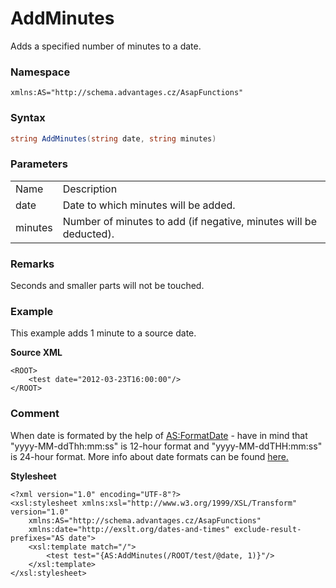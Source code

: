 # AddMinutes

Adds a specified number of minutes to a date.

### Namespace

    xmlns:AS="http://schema.advantages.cz/AsapFunctions"

### Syntax

``` csharp
string AddMinutes(string date, string minutes)
```

### Parameters

|         |                                                                   |
|---------|-------------------------------------------------------------------|
| Name    | Description                                                       |
| date    | Date to which minutes will be added.                              |
| minutes | Number of minutes to add (if negative, minutes will be deducted). |

### Remarks

Seconds and smaller parts will not be touched.

### Example

This example adds 1 minute to a source date.

**Source XML**

``` html/xml
<ROOT>
    <test date="2012-03-23T16:00:00"/>
</ROOT>
```

### Comment

When date is formated by the help of [AS:FormatDate](/t/FormatDate) - have in mind that "yyyy-MM-ddThh:mm:ss" is 12-hour format and "yyyy-MM-ddTHH:mm:ss" is 24-hour format. More info about date formats can be found [here.](http://msdn.microsoft.com/en-us/library/8kb3ddd4(v=vs.110).aspx)

**Stylesheet**

``` html/xml
<?xml version="1.0" encoding="UTF-8"?>
<xsl:stylesheet xmlns:xsl="http://www.w3.org/1999/XSL/Transform" version="1.0"
    xmlns:AS="http://schema.advantages.cz/AsapFunctions"
    xmlns:date="http://exslt.org/dates-and-times" exclude-result-prefixes="AS date">
    <xsl:template match="/">
        <test test="{AS:AddMinutes(/ROOT/test/@date, 1)}"/>
    </xsl:template>
</xsl:stylesheet>
```
